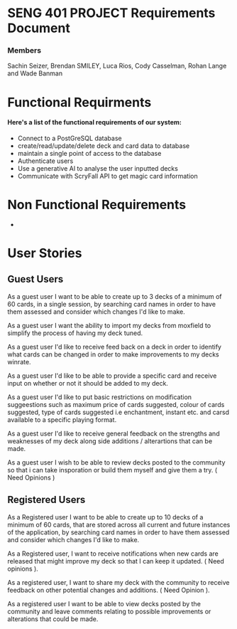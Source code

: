 # SENG 401 PROJECT Requirements Document
### Members
Sachin Seizer, Brendan SMILEY, Luca Rios, Cody Casselman, Rohan Lange and Wade Banman

# Functional Requirments

#### Here's a list of the functional requirements of our system:
- Connect to a PostGreSQL database
- create/read/update/delete deck and card data to database
- maintain a single point of access to the database
- Authenticate users
- Use a generative AI to analyse the user inputted decks
- Communicate with ScryFall API to get magic card information

# Non Functional Requirements
- 

# User Stories
## Guest Users

As a guest user I want to be able to create up to 3 decks of a minimum of 60 cards, in a single session, by searching card names in order to have them assessed and consider which changes I'd like to make.

As a guest user I want the ability to import my decks from moxfield to simplify the process of having my deck tuned.

As a guest user I'd like to receive feed back on a deck in order to identify what cards can be changed in order to make improvements to my decks winrate.

As a guest user I'd like to be able to provide a specific card and receive input on whether or not it should be added to my deck.

As a guest user I'd like to put basic restrictions on modification suggeestions such as maximum price of cards suggested, colour of cards suggested, type of cards suggested i.e enchantment, instant etc. and carsd available to a specific playing format.

As a guest user I'd like to receive general feedback on the strengths and weaknesses of my deck along side additions / alterartions that can be made.

As a guest user I wish to be able to review decks posted to the community so that i can take insporation or build them myself and give them a try. ( Need Opinions )

## Registered Users

As a Registered user I want to be able to create up to 10 decks of a minimum of 60 cards, that are stored across all current and future instances of the application, by searching card names in order to have them assessed and consider which changes I'd like to make.

As a Registered user, I want to receive notifications when new cards are released that might improve my deck so that I can keep it updated. ( Need opinions ).

As a registered user, I want to share my deck with the community to receive feedback on other potential changes and additions. ( Need Opinion ).

As a registered user I want to be able to view decks posted by the community and leave comments relating to possible improvements or alterations that could be made.

